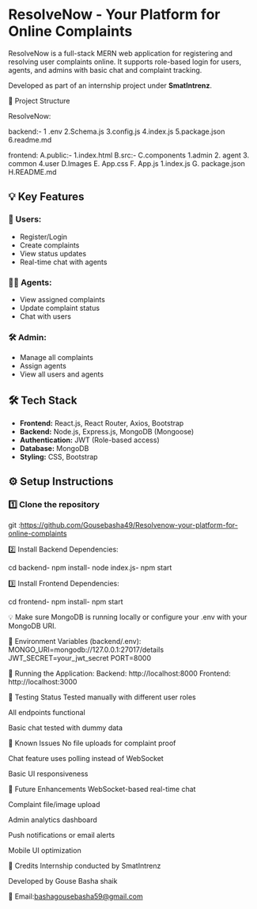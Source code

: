# ResolveNow - Your Platform for Online Complaints


ResolveNow is a full-stack MERN web application for registering and resolving user complaints online. It supports role-based login for users, agents, and admins with basic chat and complaint tracking.


Developed as part of an internship project under **SmatIntrenz**.


 📂 Project Structure

ResolveNow:

backend:-
  1 .env
  2.Schema.js
  3.config.js
  4.index.js
  5.package.json
  6.readme.md

 frontend:
  A.public:-
     1.index.html
  B.src:-
      C.components
         1.admin
         2. agent
         3. common
         4.user
   D.Images
   E. App.css
   F. App.js
      1.index.js
   G. package.json
   H.README.md



## 💡 Key Features

### 👤 Users:
- Register/Login
- Create complaints
- View status updates
- Real-time chat with agents

### 👨‍💼 Agents:
- View assigned complaints
- Update complaint status
- Chat with users

### 🛠 Admin:
- Manage all complaints
- Assign agents
- View all users and agents



## 🛠️ Tech Stack

- **Frontend:** React.js, React Router, Axios, Bootstrap
- **Backend:** Node.js, Express.js, MongoDB (Mongoose)
- **Authentication:** JWT (Role-based access)
- **Database:** MongoDB
- **Styling:** CSS, Bootstrap



## ⚙️ Setup Instructions

### 1️⃣ Clone the repository

git :https://github.com/Gousebasha49/Resolvenow-your-platform-for-online-complaints


2️⃣ Install Backend Dependencies:

cd backend-
npm install-
node index.js-
npm start

3️⃣ Install Frontend Dependencies:

cd frontend-
npm install-
npm start


💡 Make sure MongoDB is running locally or configure your .env with your MongoDB URI.


🔐 Environment Variables (backend/.env):
MONGO_URI=mongodb://127.0.0.1:27017/details
JWT_SECRET=your_jwt_secret
PORT=8000


🚀 Running the Application:
Backend: http://localhost:8000
Frontend: http://localhost:3000

🧪 Testing Status
Tested manually with different user roles

All endpoints functional

Basic chat tested with dummy data

🚧 Known Issues
No file uploads for complaint proof

Chat feature uses polling instead of WebSocket

Basic UI responsiveness

🧭 Future Enhancements
WebSocket-based real-time chat

Complaint file/image upload

Admin analytics dashboard

Push notifications or email alerts

Mobile UI optimization

🙏 Credits
Internship conducted by SmatIntrenz

Developed by Gouse Basha shaik


📧 Email:bashagousebasha59@gmail.com


